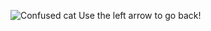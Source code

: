 ![Confused cat](https://i.pinimg.com/564x/f0/61/e3/f061e3b8ca19cd494c1e8e3dc6774169.jpg)
Use the left arrow to go back!
